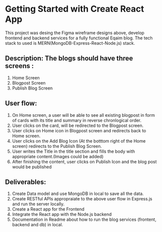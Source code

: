 # Getting Started with Create React App

This project was desing the Figma wireframe designs above, develop frontend and backend services for a fully functional Eqaim blog. The tech stack to used is MERN(MongoDB-Express-React-Node.js) stack.

## Description: The blogs should have three screens :
1. Home Screen
2. Blogpost Screen
3. Publish Blog Screen

## User flow:
1. On Home screen, a user will be able to see all existing blogpost in form of cards with its title and summary in reverse chronlogical order.
2. User clicks on the card, will be redirected to the Blogpost screen.
3. User clicks on Home icon in Blogpost screen and redirects back to Home screen.
4. User clicks on the Add Blog Icon (At the botttom right of the Home screen) redirects to the Publish Blog Screen.
5. User writes the Title in the title section and fills the body with appropriate content.(Images could be added)
6. After finishing the content, user clicks on Publish Icon and the blog post would be published

## Deliverables:
1. Create Data model and use MongoDB in local to save all the data.
2. Create RESTful APIs appropraiate to the above user flow in Express.js and run the server locally.
3. Create a React app for the Frontend
4. Integrate the React app with the Node.js backend
5. Documentation in Readme about how to run the blog services (frontent, backend and db) in local.
